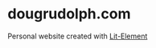 # dougrudolph.com
Personal website created with <a href="https://lit-element.polymer-project.org/">Lit-Element</a>
